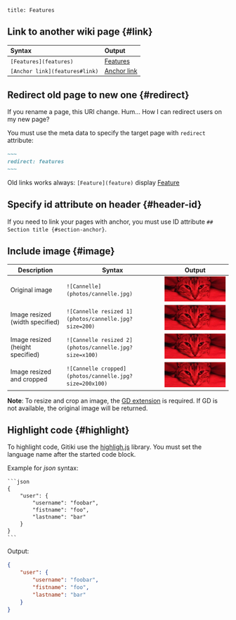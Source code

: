 ~~~
title: Features
~~~

## Link to another wiki page {#link}

| Syntax                         | Output                       |
|:-------------------------------|:-----------------------------|
| `[Features](features)`         | [Features](features)         |
| `[Anchor link](features#link)` | [Anchor link](features#link) |

## Redirect old page to new one {#redirect}

If you rename a page, this URI change. Hum… How I can redirect users on my new page?

You must use the meta data to specify the target page with `redirect` attribute:

``` md
~~~
redirect: features
~~~
```

Old links works always: `[Feature](feature)` display [Feature](feature)

## Specify id attribute on header {#header-id}

If you need to link your pages with anchor, you must use ID attribute `## Section title {#section-anchor}`.

## Include image {#image}

| Description                      | Syntax                                                  | Output                                                |
|----------------------------------|---------------------------------------------------------|-------------------------------------------------------|
| Original image                   | `![Cannelle](photos/cannelle.jpg)`                      | ![Alt text](photos/cannelle.jpg)                      |
| Image resized (width specified)  | `![Cannelle resized 1](photos/cannelle.jpg?size=200)`   | ![Cannelle resized 1](photos/cannelle.jpg?size=200)   |
| Image resized (height specified) | `![Cannelle resized 2](photos/cannelle.jpg?size=x100)`  | ![Cannelle resized 2](photos/cannelle.jpg?size=x100)  |
| Image resized and cropped        | `![Cannelle cropped](photos/cannelle.jpg?size=200x100)` | ![Cannelle cropped](photos/cannelle.jpg?size=200x100) |

**Note**: To resize and crop an image, the [GD extension](http://php.net/manual/en/book.image.php) is required. If GD is not available, the original image will be returned.

## Highlight code {#highlight}

To highlight code, Gitiki use the [highligh.js](https://highlightjs.org) library.
You must set the language name after the started code block.

Example for *json* syntax:

    ```json
    {
        "user": {
            "username": "foobar",
            "fistname": "foo",
            "lastname": "bar"
        }
    }
    ```

Output:

```json
{
    "user": {
        "username": "foobar",
        "fistname": "foo",
        "lastname": "bar"
    }
}
```
